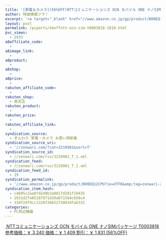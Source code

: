 ```yaml
---
title: '[家電＆カメラ](56%OFF)NTTコミュニケーションズ OCN モバイル ONE ナノSIMパッケージ T0003818 ￥1,409'
author: 特価情報ツウ！
excerpt: '<a target="_blank" href="//www.amazon.co.jp/gp/product/B00EQ12CPU?ie=UTF8&amp;tag=zonwari-22&amp;linkCode=as2&amp;camp=247&amp;creative=7399&amp;creativeASIN=B00EQ12CPU"><img src="//ecx.images-amazon.com/images/I/41OgJLQKxqL._SL100_.jpg"><br>NTT&#12467;&#12511;&#12517;&#12491;&#12465;&#12540;&#12471;&#12519;&#12531;&#12474; OCN &#12514;&#12496;&#12452;&#12523; ONE &#12490;&#12494;SIM&#12497;&#12483;&#12465;&#12540;&#12472; T0003818<br>&#21442;&#32771;&#20385;&#26684;&#65306;&#65509; 3,240<br>&#20385;&#26684;&#65306;&#65509; 1,409<br>&#21106;&#24341;&#65306;&#65509; 1,831 (56%OFF)</a>'
layout: post
permalink: /pcparts/44offntt-ocn-sim-t0003818-1810.html
pvc_views:
  - 2432
a8affiliate_code:
  -
a8image_link:
  -
a8product:
  -
a8shop:
  -
a8price:
  -
rakuten_affiliate_code:
  -
rakuten_shop:
  - 楽天店
rakuten_product:
  -
rakuten_price:
  -
rakuten_affiliate_link:
  -
syndication_source:
  - ぞんわり 家電・カメラ お買い得新着
syndication_source_uri:
  - '//zonwari.com/?cat=3210981&sort=T'
syndication_source_id:
  - //zonwari.com/rss/3210981_T_1.xml
syndication_feed:
  - //zonwari.com/rss/3210981_T_1.xml
syndication_feed_id:
  - 19
syndication_permalink:
  - '//www.amazon.co.jp/gp/product/B00EQ12CPU?ie=UTF8&amp;tag=zonwari-22&amp;linkCode=as2&amp;camp=247&amp;creative=7399&amp;creativeASIN=B00EQ12CPU'
syndication_item_hash:
  - c4605c2aa0f4ed0b3a8817d281f19435
  - 1931d2fe05187971d30a071584cb50c4
  - 33df2df9cc1328f2665275083dfa6315
categories:
  - PC周辺機器
---
```

[<img src='//i0.wp.com/ecx.images-amazon.com/images/I/41OgJLQKxqL._SL150_.jpg?w=546' title="" alt="" data-recalc-dims="1" />
NTTコミュニケーションズ OCN モバイル ONE ナノSIMパッケージ T0003818
参考価格：￥ 3,240
価格：￥ 1,409
割引：￥ 1,831 (56%OFF)][1]

 [1]: //www.amazon.co.jp/gp/product/B00EQ12CPU?ie=UTF8&#038;tag=tokkajohotsu-22&#038;linkCode=as2&#038;camp=247&#038;creative=7399&#038;creativeASIN=B00EQ12CPU